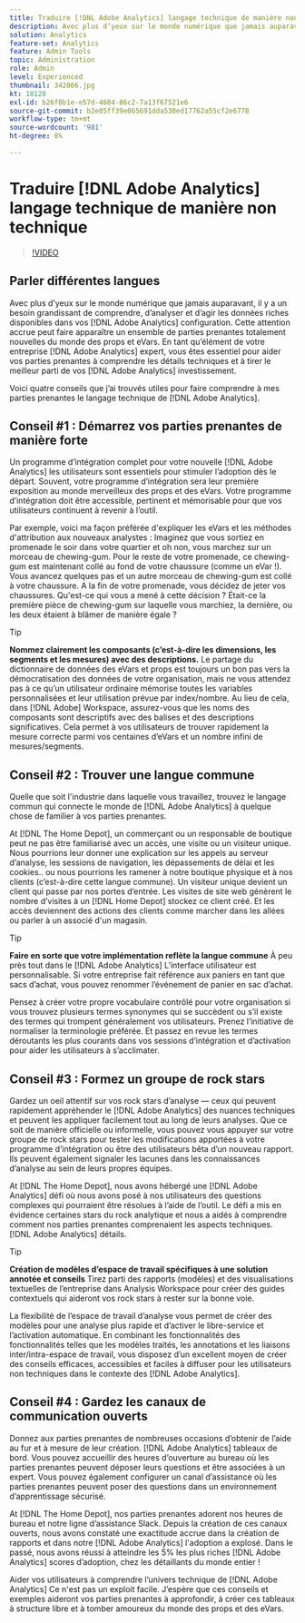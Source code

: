 ```yaml
---
title: Traduire [!DNL Adobe Analytics] langage technique de manière non technique
description: Avec plus d’yeux sur le monde numérique que jamais auparavant, il y a un besoin grandissant de comprendre, d’analyser et d’agir les données riches disponibles dans vos [!DNL Adobe Analytics] configuration. Cette attention accrue peut faire apparaître un ensemble de parties prenantes totalement nouvelles du monde des props et eVars. En tant qu’élément de votre entreprise [!DNL Adobe Analytics] expert, vous êtes essentiel pour aider vos parties prenantes à comprendre les détails techniques et à tirer le meilleur parti de vos [!DNL Adobe Analytics] investissement.
solution: Analytics
feature-set: Analytics
feature: Admin Tools
topic: Administration
role: Admin
level: Experienced
thumbnail: 342066.jpg
kt: 10128
exl-id: b26f8b1e-e57d-4684-86c2-7a13f67521e6
source-git-commit: b2e05ff39e065691dda530ed17762a55cf2e6778
workflow-type: tm+mt
source-wordcount: '981'
ht-degree: 0%

---
```


# Traduire [!DNL Adobe Analytics] langage technique de manière non technique

>[!VIDEO](https://video.tv.adobe.com/v/342066/?quality=12&learn=on)

## Parler différentes langues

Avec plus d’yeux sur le monde numérique que jamais auparavant, il y a un besoin grandissant de comprendre, d’analyser et d’agir les données riches disponibles dans vos [!DNL Adobe Analytics] configuration. Cette attention accrue peut faire apparaître un ensemble de parties prenantes totalement nouvelles du monde des props et eVars. En tant qu’élément de votre entreprise [!DNL Adobe Analytics] expert, vous êtes essentiel pour aider vos parties prenantes à comprendre les détails techniques et à tirer le meilleur parti de vos [!DNL Adobe Analytics] investissement.

Voici quatre conseils que j’ai trouvés utiles pour faire comprendre à mes parties prenantes le langage technique de [!DNL Adobe Analytics].

## Conseil #1 : Démarrez vos parties prenantes de manière forte

Un programme d’intégration complet pour votre nouvelle [!DNL Adobe Analytics] les utilisateurs sont essentiels pour stimuler l’adoption dès le départ. Souvent, votre programme d’intégration sera leur première exposition au monde merveilleux des props et des eVars. Votre programme d’intégration doit être accessible, pertinent et mémorisable pour que vos utilisateurs continuent à revenir à l’outil.

Par exemple, voici ma façon préférée d&#39;expliquer les eVars et les méthodes d&#39;attribution aux nouveaux analystes : Imaginez que vous sortiez en promenade le soir dans votre quartier et oh non, vous marchez sur un morceau de chewing-gum. Pour le reste de votre promenade, ce chewing-gum est maintenant collé au fond de votre chaussure (comme un eVar !). Vous avancez quelques pas et un autre morceau de chewing-gum est collé à votre chaussure. A la fin de votre promenade, vous décidez de jeter vos chaussures. Qu&#39;est-ce qui vous a mené à cette décision ? Était-ce la première pièce de chewing-gum sur laquelle vous marchiez, la dernière, ou les deux étaient à blâmer de manière égale ?

>[!TIP]
>
>**Nommez clairement les composants (c’est-à-dire les dimensions, les segments et les mesures) avec des descriptions.**
>Le partage du dictionnaire de données des eVars et props est toujours un bon pas vers la démocratisation des données de votre organisation, mais ne vous attendez pas à ce qu’un utilisateur ordinaire mémorise toutes les variables personnalisées et leur utilisation prévue par index/nombre. Au lieu de cela, dans [!DNL Adobe] Workspace, assurez-vous que les noms des composants sont descriptifs avec des balises et des descriptions significatives. Cela permet à vos utilisateurs de trouver rapidement la mesure correcte parmi vos centaines d’eVars et un nombre infini de mesures/segments.

## Conseil #2 : Trouver une langue commune

Quelle que soit l&#39;industrie dans laquelle vous travaillez, trouvez le langage commun qui connecte le monde de [!DNL Adobe Analytics] à quelque chose de familier à vos parties prenantes.

At [!DNL The Home Depot], un commerçant ou un responsable de boutique peut ne pas être familiarisé avec un accès, une visite ou un visiteur unique. Nous pourrions leur donner une explication sur les appels au serveur d’analyse, les sessions de navigation, les dépassements de délai et les cookies.. ou nous pourrions les ramener à notre boutique physique et à nos clients (c’est-à-dire cette langue commune). Un visiteur unique devient un client qui passe par nos portes d’entrée. Les visites de site web génèrent le nombre d’visites à un [!DNL Home Depot] stockez ce client créé. Et les accès deviennent des actions des clients comme marcher dans les allées ou parler à un associé d&#39;un magasin.

>[!TIP]
>
>**Faire en sorte que votre implémentation reflète la langue commune**
>À peu près tout dans le [!DNL Adobe Analytics] L’interface utilisateur est personnalisable. Si votre entreprise fait référence aux paniers en tant que sacs d’achat, vous pouvez renommer l’événement de panier en sac d’achat.
>
>Pensez à créer votre propre vocabulaire contrôlé pour votre organisation si vous trouvez plusieurs termes synonymes qui se succèdent ou s’il existe des termes qui trompent généralement vos utilisateurs. Prenez l’initiative de normaliser la terminologie préférée. Et passez en revue les termes déroutants les plus courants dans vos sessions d’intégration et d’activation pour aider les utilisateurs à s’acclimater.

## Conseil #3 : Formez un groupe de rock stars

Gardez un oeil attentif sur vos rock stars d’analyse — ceux qui peuvent rapidement appréhender le [!DNL Adobe Analytics] des nuances techniques et peuvent les appliquer facilement tout au long de leurs analyses. Que ce soit de manière officielle ou informelle, vous pouvez vous appuyer sur votre groupe de rock stars pour tester les modifications apportées à votre programme d’intégration ou être des utilisateurs bêta d’un nouveau rapport. Ils peuvent également signaler les lacunes dans les connaissances d’analyse au sein de leurs propres équipes.

At [!DNL The Home Depot], nous avons hébergé une [!DNL Adobe Analytics] défi où nous avons posé à nos utilisateurs des questions complexes qui pourraient être résolues à l’aide de l’outil. Le défi a mis en évidence certaines stars du rock analytique et nous a aidés à comprendre comment nos parties prenantes comprenaient les aspects techniques. [!DNL Adobe Analytics] détails.

>[!TIP]
>
>**Création de modèles d’espace de travail spécifiques à une solution annotée et conseils**
>Tirez parti des rapports (modèles) et des visualisations textuelles de l’entreprise dans Analysis Workspace pour créer des guides contextuels qui aideront vos rock stars à rester sur la bonne voie.
>
>La flexibilité de l’espace de travail d’analyse vous permet de créer des modèles pour une analyse plus rapide et d’activer le libre-service et l’activation automatique. En combinant les fonctionnalités des fonctionnalités telles que les modèles traités, les annotations et les liaisons inter/intra-espace de travail, vous disposez d’un excellent moyen de créer des conseils efficaces, accessibles et faciles à diffuser pour les utilisateurs non techniques dans le contexte des [!DNL Adobe Analytics].

## Conseil #4 : Gardez les canaux de communication ouverts

Donnez aux parties prenantes de nombreuses occasions d’obtenir de l’aide au fur et à mesure de leur création. [!DNL Adobe Analytics] tableaux de bord. Vous pouvez accueillir des heures d’ouverture au bureau où les parties prenantes peuvent déposer leurs questions et être associées à un expert. Vous pouvez également configurer un canal d’assistance où les parties prenantes peuvent poser des questions dans un environnement d’apprentissage sécurisé.

At [!DNL The Home Depot], nos parties prenantes adorent nos heures de bureau et notre ligne d’assistance Slack. Depuis la création de ces canaux ouverts, nous avons constaté une exactitude accrue dans la création de rapports et dans notre [!DNL Adobe Analytics] l&#39;adoption a explosé. Dans le passé, nous avons réussi à atteindre les 5% les plus riches [!DNL Adobe Analytics] scores d’adoption, chez les détaillants du monde entier !

Aider vos utilisateurs à comprendre l’univers technique de [!DNL Adobe Analytics] Ce n&#39;est pas un exploit facile. J’espère que ces conseils et exemples aideront vos parties prenantes à approfondir, à créer ces tableaux à structure libre et à tomber amoureux du monde des props et des eVars.
